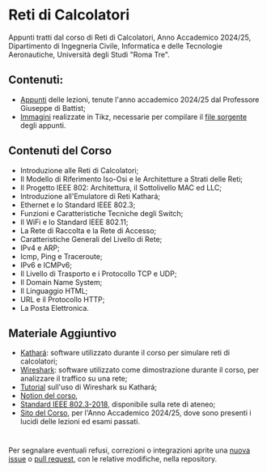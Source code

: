 # Reti di Calcolatori
Appunti tratti dal corso di Reti di Calcolatori, Anno Accademico 2024/25, Dipartimento di Ingegneria Civile, Informatica e delle Tecnologie Aeronautiche, Università degli Studi "Roma Tre". 

## Contenuti:
- [Appunti](Reti_di_Calcolatori.pdf) delle lezioni, tenute l'anno accademico 2024/25 dal Professore Giuseppe di Battist;
- [Immagini](Immagini/) realizzate in Tikz, necessarie per compilare il [file sorgente](Reti_di_Calcolatori.tex) degli appunti.  


## Contenuti del Corso
- Introduzione alle Reti di Calcolatori;
- Il Modello di Riferimento Iso-Osi e le Architetture a Strati delle Reti;
- Il Progetto IEEE 802: Architettura, il Sottolivello MAC ed LLC;
- Introduzione all'Emulatore di Reti Kathará;
- Ethernet e lo Standard IEEE 802.3;
- Funzioni e Caratteristiche Tecniche degli Switch;
- Il WiFi e lo Standard IEEE 802.11;
- La Rete di Raccolta e la Rete di Accesso;
- Caratteristiche Generali del Livello di Rete;
- IPv4 e ARP;
- Icmp, Ping e Traceroute;
- IPv6 e ICMPv6;
- Il Livello di Trasporto e i Protocollo TCP e UDP;
- Il Domain Name System;
- Il Linguaggio HTML;
- URL e il Protocollo HTTP;
- La Posta Elettronica. 

## Materiale Aggiuntivo
- [Kathará](https://www.kathara.org/): software utilizzato durante il corso per simulare reti di calcolatori;
- [Wireshark](https://www.wireshark.org/): software utilizzato come dimostrazione durante il corso, per analizzare il traffico su una rete;
- [Tutorial](https://github.com/KatharaFramework/Kathara-Labs/tree/main/tutorials/capture-packets) sull'uso di Wireshark su Kathará;
- [Notion del corso](https://certain-sweater-2c3.notion.site/Reti-di-Calcolatori-2a9517465c534b3b94546d9b83b1cfef),
- [Standard IEEE 802.3-2018](https://ieeexplore.ieee.org/document/8457469), disponibile sulla rete di ateneo;
- [Sito del Corso](https://www.dia.uniroma3.it/%7Eimpianti/HomePage24-25/index_reti1.html), per l'Anno Accademico 2024/25, dove sono presenti i lucidi delle lezioni ed esami passati. 
#

Per segnalare eventuali refusi, correzioni o integrazioni aprite una [nuova issue](https://github.com/00Darxk/Reti-di-Calcolatori/issues/new/choose) o [pull request](https://github.com/00Darxk/Reti-di-Calcolatori/pulls), con le relative modifiche, nella repository.
